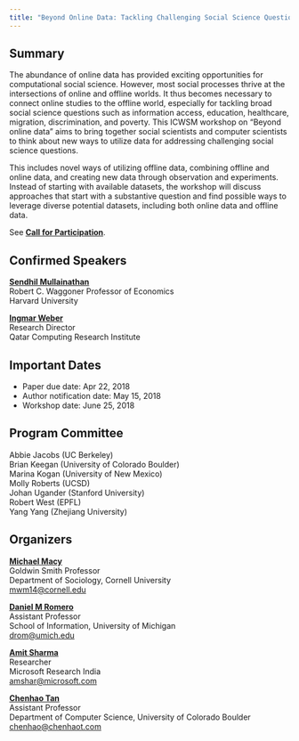 ```yaml
---
title: "Beyond Online Data: Tackling Challenging Social Science Questions"
---
```


## Summary
The abundance of online data has provided exciting opportunities for computational social science. However, most social processes thrive at the intersections of online and offline worlds. It thus becomes necessary to connect online studies to the offline world, especially for tackling broad social science questions such as information access, education, healthcare, migration, discrimination, and poverty. This ICWSM workshop on “Beyond online data” aims to bring together social scientists and computer scientists to think about new ways to utilize data for addressing challenging social science questions. 

This includes novel ways of utilizing offline data, combining offline and online data, and creating new data through observation and experiments. Instead of starting with available datasets, the workshop will discuss approaches that start with a substantive question and find possible ways to leverage diverse potential datasets, including both online data and offline data.

See **[Call for Participation](/cfp/)**.

## Confirmed Speakers
**[Sendhil Mullainathan](https://scholar.harvard.edu/sendhil/home)**  
Robert C. Waggoner Professor of Economics  
Harvard University

**[Ingmar Weber](http://www.qcri.qa/our-people/bio?pid=67&name=IngmarWeber)**  
Research Director    
Qatar Computing Research Institute


## Important Dates 
- Paper due date: Apr 22, 2018
- Author notification date: May 15, 2018
- Workshop date: June 25, 2018  

## Program Committee
Abbie Jacobs (UC Berkeley)    
Brian Keegan (University of Colorado Boulder)   
Marina Kogan (University of New Mexico)   
Molly Roberts (UCSD)    
Johan Ugander (Stanford University)   
Robert West (EPFL)   
Yang Yang (Zhejiang University)

## Organizers
**[Michael Macy](http://infosci.cornell.edu/faculty/michael-macy)**  
Goldwin Smith Professor  
Department of Sociology, Cornell University  
mwm14@cornell.edu 

**[Daniel M Romero](http://www.dromero.org)**  
Assistant Professor  
School of Information, University of Michigan   
drom@umich.edu  

**[Amit Sharma](http://www.amitsharma.in)**  
Researcher  
Microsoft Research India   
amshar@microsoft.com

**[Chenhao Tan](https://chenhaot.com)**  
Assistant Professor  
Department of Computer Science, University of Colorado Boulder   
chenhao@chenhaot.com  
